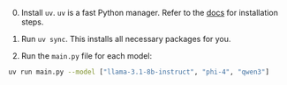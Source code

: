 0. Install `uv`. `uv` is a fast Python manager. Refer to the [docs](https://docs.astral.sh/uv/guides/install-python/) for installation steps.

1. Run `uv sync`. This installs all necessary packages for you.

2. Run the `main.py` file for each model:
```bash
uv run main.py --model ["llama-3.1-8b-instruct", "phi-4", "qwen3"]
```